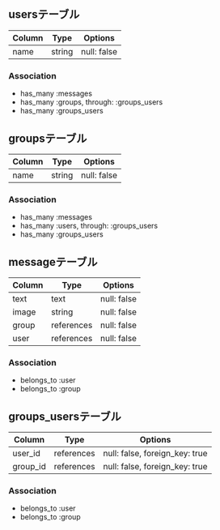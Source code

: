 
## usersテーブル

|Column|Type|Options|
|------|----|-------|
|name|string|null: false|

### Association
- has_many :messages
- has_many :groups, through: :groups_users
- has_many :groups_users

## groupsテーブル

|Column|Type|Options|
|------|----|-------|
|name|string|null: false|


### Association
- has_many :messages
- has_many :users, through: :groups_users
- has_many :groups_users

## messageテーブル

|Column|Type|Options|
|------|----|-------|
|text|text|null: false|
|image|string|null: false|
|group|references|null: false|
|user|references|null: false|


### Association
- belongs_to :user
- belongs_to :group

## groups_usersテーブル

|Column|Type|Options|
|------|----|-------|
|user_id|references|null: false, foreign_key: true|
|group_id|references|null: false, foreign_key: true|

### Association
- belongs_to :user
- belongs_to :group
